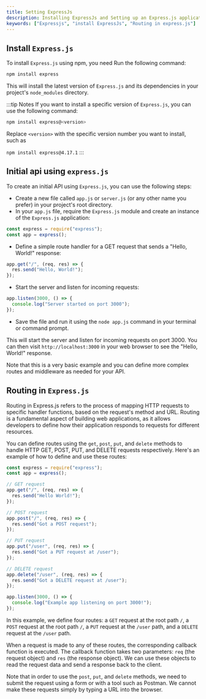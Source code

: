 ```yaml
---
title: Setting ExpressJs
description: Installing ExpressJs and Setting up an Express.js application
keywords: ["Expressjs", "install ExpressJs", "Routing in express.js"]
---
```


## Install `Express.js`

To install `Express.js` using npm, you need Run the following command:

```bash
npm install express
```

This will install the latest version of `Express.js` and its dependencies in your project's `node_modules` directory.

:::tip Notes
If you want to install a specific version of `Express.js`, you can use the following command:

```bash
npm install express@<version>
```

Replace `<version>` with the specific version number you want to install, such as

`npm install express@4.17.1`
:::

## Initial api using `express.js`

To create an initial API using `Express.js`, you can use the following steps:

- Create a new file called `app.js` or `server.js` (or any other name you prefer) in your project's root directory.
- In your `app.js` file, require the `Express.js` module and create an instance of the `Express.js` application:

```javascript title='app.js'
const express = require("express");
const app = express();
```

- Define a simple route handler for a GET request that sends a "Hello, World!" response:

```javascript title='app.js'
app.get("/", (req, res) => {
  res.send("Hello, World!");
});
```

- Start the server and listen for incoming requests:

```javascript title='app.js'
app.listen(3000, () => {
  console.log("Server started on port 3000");
});
```

- Save the file and run it using the `node app.js` command in your terminal or command prompt.

This will start the server and listen for incoming requests on port 3000. You can then visit `http://localhost:3000` in your web browser to see the "Hello, World!" response.

Note that this is a very basic example and you can define more complex routes and middleware as needed for your API.

## Routing in `Express.js`

Routing in Express.js refers to the process of mapping HTTP requests to specific handler functions, based on the request's method and URL. Routing is a fundamental aspect of building web applications, as it allows developers to define how their application responds to requests for different resources.

You can define routes using the `get`, `post`, `put`, and `delete` methods to handle HTTP GET, POST, PUT, and DELETE requests respectively. Here's an example of how to define and use these routes:

```javascript
const express = require("express");
const app = express();

// GET request
app.get("/", (req, res) => {
  res.send("Hello World!");
});

// POST request
app.post("/", (req, res) => {
  res.send("Got a POST request");
});

// PUT request
app.put("/user", (req, res) => {
  res.send("Got a PUT request at /user");
});

// DELETE request
app.delete("/user", (req, res) => {
  res.send("Got a DELETE request at /user");
});

app.listen(3000, () => {
  console.log("Example app listening on port 3000!");
});
```

In this example, we define four routes: a `GET` request at the root path `/`, a `POST` request at the root path `/`, a `PUT` request at the `/user` path, and a `DELETE` request at the `/user` path.

When a request is made to any of these routes, the corresponding callback function is executed. The callback function takes two parameters: `req` (the request object) and `res` (the response object). We can use these objects to read the request data and send a response back to the client.

Note that in order to use the `post`, `put`, and `delete` methods, we need to submit the request using a form or with a tool such as Postman. We cannot make these requests simply by typing a URL into the browser.
